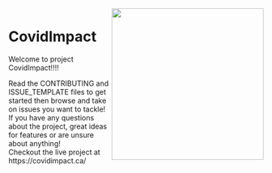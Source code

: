 

  <img align="right" width="300" height="300" src="https://github.com/Aliserag/CovidImpact/blob/master/CovidImpact0.gif">

# CovidImpact
Welcome to project CovidImpact!!!! 

<div align = "left">
Read the CONTRIBUTING and ISSUE_TEMPLATE files to get started then browse and take on issues you want to tackle! If you have any questions about the project, great ideas for features or are unsure about anything! </br>
Checkout the live project at https://covidimpact.ca/
</div>


 

